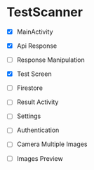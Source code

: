 # TestScanner

- [x] MainActivity
- [x] Api Response
- [ ] Response Manipulation
- [x] Test Screen
- [ ] Firestore
- [ ] Result Activity
- [ ] Settings
- [ ] Authentication
- [ ] Camera Multiple Images
- [ ] Images Preview

